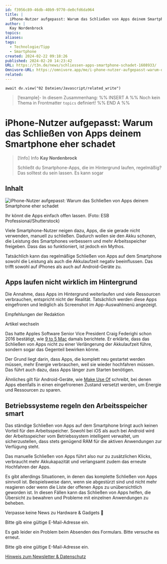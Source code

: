 ```yaml
---
id: f3956c89-46db-40b9-9770-de0cfd6da964
title: |
  iPhone-Nutzer aufgepasst: Warum das Schließen von Apps deinem Smartphone eher schadet
author: |
  Kay Nordenbrock
topics: 
aliases: 
tags:
  - Technologie/Tipp
  - Smartphone
created: 2024-02-22 09:18:26
published: 2024-02-20 14:23:42
URL: https://t3n.de/news/schliessen-apps-smartphone-schadet-1608933/
Omnivore-URL: https://omnivore.app/me/i-phone-nutzer-aufgepasst-warum-das-schliesen-von-apps-deinem-sm-18dcfe4fa34
related: 
---
```


```dataviewjs
await dv.view("02 Dateien/Javascript/related_write")
```
> [!example]- In diesem Zusammenhang:
> %% INSERT A %%
Noch kein Thema in Frontmatter `topics` definiert!
%% END A %%

# iPhone-Nutzer aufgepasst: Warum das Schließen von Apps deinem Smartphone eher schadet

> [!info] Info
> **Kay Nordenbrock**
> 
> Schließt du Smartphone-Apps, die im Hintergrund laufen, regelmäßig? Das solltest du sein lassen. Es kann sogar


## Inhalt

![iPhone-Nutzer aufgepasst: Warum das Schließen von Apps deinem Smartphone eher schadet](https://proxy-prod.omnivore-image-cache.app/620x348,s6ePtYpvAERmi-zrep1NnAmFnT3BiIDKy7oAwtEIA7CA/https://images.t3n.de/news/wp-content/uploads/2024/02/Apps-aus-dem-smartphone.jpg?class=hero-small) 

Ihr könnt die Apps einfach offen lassen. (Foto: ESB Professional/Shutterstock)

Viele Smartphone-Nutzer neigen dazu, Apps, die sie gerade nicht verwenden, manuell zu schließen. Dadurch wollen sie den Akku schonen, die Leistung des Smartphones verbessern und mehr Arbeitsspeicher freigeben. Dass das so funktioniert, ist jedoch ein Mythos.

Tatsächlich kann das regelmäßige Schließen von Apps auf dem Smartphone sowohl die Leistung als auch die Akkulaufzeit negativ beeinflussen. Das trifft sowohl auf iPhones als auch auf Android-Geräte zu.

## Apps laufen nicht wirklich im Hintergrund

Die Annahme, dass Apps im Hintergrund weiterlaufen und viele Ressourcen verbrauchen, entspricht nicht der Realität. Tatsächlich werden diese Apps eingefroren und lediglich als Screenshot im App-Auswahlmenü angezeigt.

Empfehlungen der Redaktion

Artikel wechseln 

Das hatte Apples Software Senior Vice President Craig Federighi schon 2016 bestätigt, wie [9 to 5 Mac](https://9to5mac.com/2016/03/10/should-you-quit-ios-apps-answer/ "Die externe Seite im neuen Tab/Fenster öffnen") damals berichtete. Er erklärte, dass das Schließen von Apps nicht zu einer Verlängerung der Akkulaufzeit führe, sondern sogar das Gegenteil bewirken könne.

Der Grund liegt darin, dass Apps, die komplett neu gestartet werden müssen, mehr Energie verbrauchen, weil sie wieder hochfahren müssen. Das führt auch dazu, dass Apps länger zum Starten benötigen.

Ähnliches gilt für Android-Geräte, wie [Make Use Of](https://www.makeuseof.com/why-you-shouldnt-close-apps-android/#:~:text=Closing%20Apps%20Consumes%20More%20CPU%20Power&text=As%20your%20apps%20are%20better,close%20them%20again%20and%20again. "Die externe Seite im neuen Tab/Fenster öffnen") schreibt, bei denen Apps ebenfalls in einen eingefrorenen Zustand versetzt werden, um Energie und Ressourcen zu sparen.

## Betriebssysteme regeln den Arbeitsspeicher smart

Das ständige Schließen von Apps auf dem Smartphone bringt auch keinen Vorteil für den Arbeitsspeicher. Sowohl bei iOS als auch bei Android wird der Arbeitsspeicher vom Betriebssystem intelligent verwaltet, um sicherzustellen, dass stets genügend RAM für die aktiven Anwendungen zur Verfügung steht.

Das manuelle Schließen von Apps führt also nur zu zusätzlichen Klicks, verbraucht mehr Akkukapazität und verlangsamt zudem das erneute Hochfahren der Apps.

Es gibt allerdings Situationen, in denen das komplette Schließen von Apps sinnvoll ist. Beispielsweise dann, wenn sie abgestürzt sind und nicht mehr reagieren oder wenn die Liste der offenen Apps zu unübersichtlich geworden ist. In diesen Fällen kann das Schließen von Apps helfen, die Übersicht zu bewahren und Probleme mit einzelnen Anwendungen zu beheben.

 Verpasse keine News zu Hardware & Gadgets 💌 

 Bitte gib eine gültige E-Mail-Adresse ein.

 Es gab leider ein Problem beim Absenden des Formulars. Bitte versuche es erneut.

 Bitte gib eine gültige E-Mail-Adresse ein.

[Hinweis zum Newsletter & Datenschutz](https://t3n.de/datenschutz/ "Hinweis zum Newsletter & Datenschutz") 